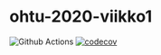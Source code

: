# ohtu-2020-viikko1

![Github Actions](https://github.com/aleksinuora/ohtu-2020-viikko1/workflows/Java%20CI%20with%20Gradle/badge.svg)
[![codecov](https://codecov.io/gh/aleksinuora/ohtu-2020-viikko1/branch/main/graph/badge.svg?token=19VCJ78AHK)](https://codecov.io/gh/aleksinuora/ohtu-2020-viikko1)
